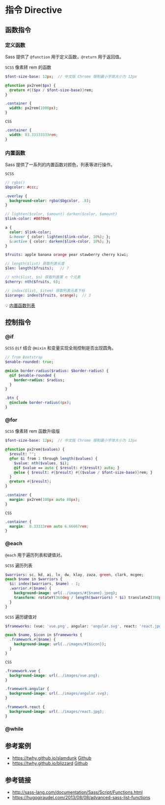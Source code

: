 # 指令 Directive

## 函数指令
### 定义函数
Sass 提供了 `@function` 用于定义函数，`@return` 用于返回值。

`SCSS` 像素转 rem 的函数
```sass
$font-size-base: 12px;  // 中文版 Chrome 限制最小字体大小为 12px

@function px2rem($px) {
  @return #{($px / $font-size-base)}rem;
}

.container {
  width: px2rem(1000px);
}
```

`CSS`
```css
.container {
  width: 83.33333333rem;
}
```

### 内置函数
Sass 提供了一系列的内置函数对颜色，列表等进行操作。

`SCSS`
```sass
// rgba()
$bgcolor: #ccc;

.overlay {
  background-color: rgba($bgcolor, .8);
}

// lighten($color, $amount) darken($color, $amount)
$link-color: #0070e9;

a {
  color: $link-color;
  &:hover { color: lighten($link-color, 10%); };
  &:active { color: darken($link-color, 10%); };
}

$fruits: apple banana orange pear stawberry cherry kiwi;

// length($list) 获取列表长度
$len: length($fruits);   // 7

// nth($list, $n) 获取列表第 n 个元素
$cherry: nth($fruits, 6);

// index($list, $item) 获取列表元素下标
$iorange: index($fruits, orange);  // 3
```
💡 [内置函数列表](http://sass-lang.com/documentation/Sass/Script/Functions.html)

## 控制指令
### @if
`SCSS` `@if` 结合 `@mixin` 和变量实现全局控制是否出现圆角。
```sass
// from Bootstrap
$enable-rounded: true;

@mixin border-radius($radius: $border-radius) {
  @if $enable-rounded {
    border-radius: $radius;
  }
}

.btn {
  @include border-radius(4px);
}
```

### @for
`SCSS` 像素转 rem 函数升级版
```sass
$font-size-base: 12px;  // 中文版 Chrome 限制最小字体大小为 12px

@function px2rem($values) {
  $result: "";
  @for $i from 1 through length($values) {
    $value: nth($values, $i);
    @if $value == auto { $result: #{$result} auto; }
    @else { $result: #{$result} #{($value / $font-size-base)}rem; }
  }
  @return #{$result};
}

.container {
  margin: px2rem(100px auto 80px);
}
```
`CSS`
```css
.container {
  margin:  8.33333rem auto 6.66667rem;
}
```

### @each
`@each` 用于遍历列表和键值对。  

`SCSS` 遍历列表
```sass
$warriors: sc, kd, ai, lv, dw, klay, zaza, green, clark, mcgee;
@each $name in $warriors {
  $i: index($warriors, $name) - 1;
  .warrior.#{$name} {
    background-image: url(../images/#{$name}.jpeg);
    transform: rotateY(360deg / length($warriors) * $i) translateZ(380px);
  }
}
```

`SCSS` 遍历键值对
```sass
$frameworks: (vue: 'vue.png', angular: 'angular.svg', react: 'react.jpg');

@each $name, $icon in $frameworks {
  .framework.#{$name} {
    background-image: url(../images/#{$icon});
  }
}
```
`CSS`
```css
.framework.vue {
  background-image: url(../images/vue.png);
}

.framework.angular {
  background-image: url(../images/angular.svg);
}

.framework.react {
  background-image: url(../images/react.jpg);
}
```

### @while

## 参考案例
* https://twhy.github.io/slamdunk [Github](https://github.com/twhy/slamdunk)
* https://twhy.github.io/blizzard [Github](https://github.com/twhy/blizzard)

## 参考链接
* http://sass-lang.com/documentation/Sass/Script/Functions.html
* https://hugogiraudel.com/2013/08/08/advanced-sass-list-functions
